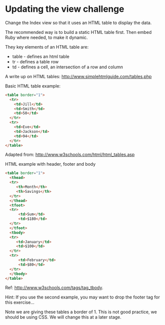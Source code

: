 # Updating the view challenge
Change the Index view so that it uses an HTML table to display the data.

The recommended way is to build a static HTML table first. Then embed Ruby where needed, to make it dynamic. 

They key elements of an HTML table are:
* table - defines an html table
* tr - defines a table row
* td - defines a cell, an intersection of a row and column

A write up on HTML tables: http://www.simplehtmlguide.com/tables.php

Basic HTML table example:
```html
<table border="1">
  <tr>
    <td>Jill</td>
    <td>Smith</td> 
    <td>50</td>
  </tr>
  <tr>
    <td>Eve</td>
    <td>Jackson</td> 
    <td>94</td>
  </tr>
</table>
```
Adapted from: http://www.w3schools.com/html/html_tables.asp

HTML example with header, footer and body
```html
<table border="1">
  <thead>
  <tr>
     <th>Month</th>
     <th>Savings</th>
  </tr>
  </thead>
  <tfoot>
  <tr>
      <td>Sum</td>
      <td>$180</td>
  </tr>
  </tfoot>
  <tbody>
  <tr>
     <td>January</td>
     <td>$100</td>
  </tr>
  <tr>
      <td>February</td>
      <td>$80</td>
  </tr>
  </tbody>
</table>
```

Ref: http://www.w3schools.com/tags/tag_tbody.

Hint: If you use the second example, you may want to drop the footer tag for this exercise...

Note we are giving these tables a border of 1. This is not good practice, we should be using CSS. We will change this at a later stage. 
